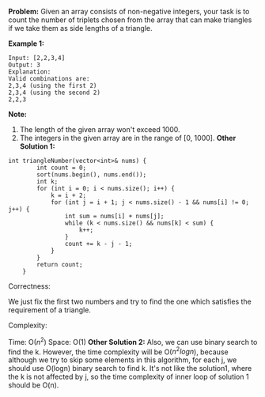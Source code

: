 **Problem:**
Given an array consists of non-negative integers, your task is to count the number of triplets chosen from the array that can make triangles if we take them as side lengths of a triangle.

**Example 1:**

```
Input: [2,2,3,4]
Output: 3
Explanation:
Valid combinations are: 
2,3,4 (using the first 2)
2,3,4 (using the second 2)
2,2,3
```



**Note:**

1. The length of the given array won't exceed 1000.
2. The integers in the given array are in the range of [0, 1000].
**Other Solution 1:**
```
int triangleNumber(vector<int>& nums) {
        int count = 0;
        sort(nums.begin(), nums.end());
        int k;
        for (int i = 0; i < nums.size(); i++) {
            k = i + 2;
            for (int j = i + 1; j < nums.size() - 1 && nums[i] != 0; j++) {
                int sum = nums[i] + nums[j];
                while (k < nums.size() && nums[k] < sum) {
                    k++;
                }
                count += k - j - 1;
            }
        }
        return count;
    }
```
Correctness:

We just fix the first two numbers and try to find the one which satisfies the requirement of a triangle.

Complexity:

Time: O($n^2$)
Space: O(1)
**Other Solution 2:**
Also, we can use binary search to find the k. However, the time complexity will be O($n^2logn$), because although we try to skip some elements in this algorithm, for each j, we should use O(logn) binary search to find k. It's not like the solution1, where the k is not affected by j, so the time complexity of inner loop of solution 1 should be O(n).